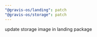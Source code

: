 ```yaml
---
"@gravis-os/landing": patch
"@gravis-os/storage": patch
---
```


update storage image in landing package
